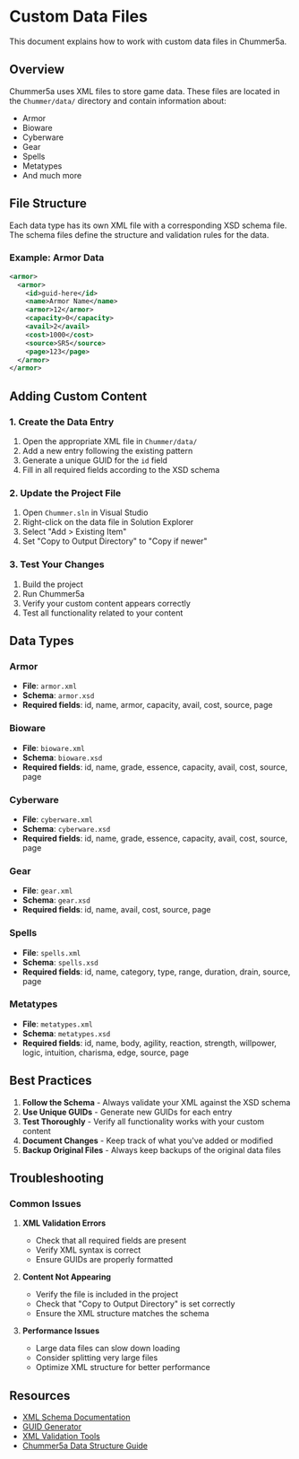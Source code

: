 # Custom Data Files

This document explains how to work with custom data files in Chummer5a.

## Overview

Chummer5a uses XML files to store game data. These files are located in the `Chummer/data/` directory and contain information about:

- Armor
- Bioware
- Cyberware
- Gear
- Spells
- Metatypes
- And much more

## File Structure

Each data type has its own XML file with a corresponding XSD schema file. The schema files define the structure and validation rules for the data.

### Example: Armor Data

```xml
<armor>
  <armor>
    <id>guid-here</id>
    <name>Armor Name</name>
    <armor>12</armor>
    <capacity>0</capacity>
    <avail>2</avail>
    <cost>1000</cost>
    <source>SR5</source>
    <page>123</page>
  </armor>
</armor>
```

## Adding Custom Content

### 1. Create the Data Entry

1. Open the appropriate XML file in `Chummer/data/`
2. Add a new entry following the existing pattern
3. Generate a unique GUID for the `id` field
4. Fill in all required fields according to the XSD schema

### 2. Update the Project File

1. Open `Chummer.sln` in Visual Studio
2. Right-click on the data file in Solution Explorer
3. Select "Add > Existing Item"
4. Set "Copy to Output Directory" to "Copy if newer"

### 3. Test Your Changes

1. Build the project
2. Run Chummer5a
3. Verify your custom content appears correctly
4. Test all functionality related to your content

## Data Types

### Armor
- **File**: `armor.xml`
- **Schema**: `armor.xsd`
- **Required fields**: id, name, armor, capacity, avail, cost, source, page

### Bioware
- **File**: `bioware.xml`
- **Schema**: `bioware.xsd`
- **Required fields**: id, name, grade, essence, capacity, avail, cost, source, page

### Cyberware
- **File**: `cyberware.xml`
- **Schema**: `cyberware.xsd`
- **Required fields**: id, name, grade, essence, capacity, avail, cost, source, page

### Gear
- **File**: `gear.xml`
- **Schema**: `gear.xsd`
- **Required fields**: id, name, avail, cost, source, page

### Spells
- **File**: `spells.xml`
- **Schema**: `spells.xsd`
- **Required fields**: id, name, category, type, range, duration, drain, source, page

### Metatypes
- **File**: `metatypes.xml`
- **Schema**: `metatypes.xsd`
- **Required fields**: id, name, body, agility, reaction, strength, willpower, logic, intuition, charisma, edge, source, page

## Best Practices

1. **Follow the Schema** - Always validate your XML against the XSD schema
2. **Use Unique GUIDs** - Generate new GUIDs for each entry
3. **Test Thoroughly** - Verify all functionality works with your custom content
4. **Document Changes** - Keep track of what you've added or modified
5. **Backup Original Files** - Always keep backups of the original data files

## Troubleshooting

### Common Issues

1. **XML Validation Errors**
   - Check that all required fields are present
   - Verify XML syntax is correct
   - Ensure GUIDs are properly formatted

2. **Content Not Appearing**
   - Verify the file is included in the project
   - Check that "Copy to Output Directory" is set correctly
   - Ensure the XML structure matches the schema

3. **Performance Issues**
   - Large data files can slow down loading
   - Consider splitting very large files
   - Optimize XML structure for better performance

## Resources

- [XML Schema Documentation](https://www.w3.org/XML/Schema)
- [GUID Generator](https://guidgenerator.com/)
- [XML Validation Tools](https://www.xmlvalidation.com/)
- [Chummer5a Data Structure Guide](Game-Content-Documentation)
